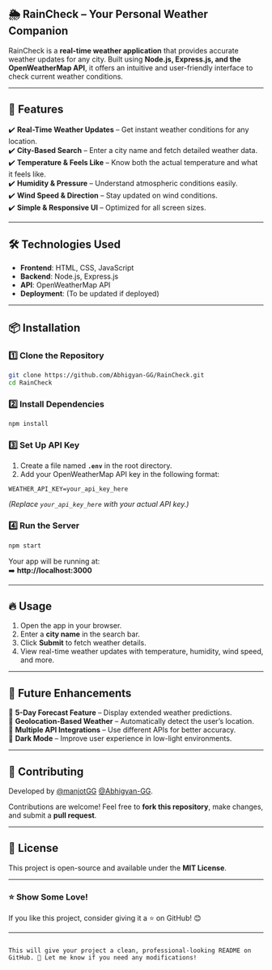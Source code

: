 ## 🌦️ RainCheck – Your Personal Weather Companion  

RainCheck is a **real-time weather application** that provides accurate weather updates for any city. Built using **Node.js, Express.js, and the OpenWeatherMap API**, it offers an intuitive and user-friendly interface to check current weather conditions.

---

## 🚀 Features  
✔️ **Real-Time Weather Updates** – Get instant weather conditions for any location.  
✔️ **City-Based Search** – Enter a city name and fetch detailed weather data.  
✔️ **Temperature & Feels Like** – Know both the actual temperature and what it feels like.  
✔️ **Humidity & Pressure** – Understand atmospheric conditions easily.  
✔️ **Wind Speed & Direction** – Stay updated on wind conditions.  
✔️ **Simple & Responsive UI** – Optimized for all screen sizes.  

---

## 🛠️ Technologies Used  
- **Frontend**: HTML, CSS, JavaScript  
- **Backend**: Node.js, Express.js  
- **API**: OpenWeatherMap API  
- **Deployment**: (To be updated if deployed)  

---

## 📦 Installation  

### **1️⃣ Clone the Repository**  
```bash
git clone https://github.com/Abhigyan-GG/RainCheck.git
cd RainCheck
```

### **2️⃣ Install Dependencies**  
```bash
npm install
```

### **3️⃣ Set Up API Key**  
1. Create a file named **`.env`** in the root directory.  
2. Add your OpenWeatherMap API key in the following format:  
```env
WEATHER_API_KEY=your_api_key_here
```
*(Replace `your_api_key_here` with your actual API key.)*

### **4️⃣ Run the Server**  
```bash
npm start
```
Your app will be running at:  
➡️ **http://localhost:3000**  

---

## 🔥 Usage  
1. Open the app in your browser.  
2. Enter a **city name** in the search bar.  
3. Click **Submit** to fetch weather details.  
4. View real-time weather updates with temperature, humidity, wind speed, and more.  

---

## 🎯 Future Enhancements  
🔹 **5-Day Forecast Feature** – Display extended weather predictions.  
🔹 **Geolocation-Based Weather** – Automatically detect the user’s location.  
🔹 **Multiple API Integrations** – Use different APIs for better accuracy.  
🔹 **Dark Mode** – Improve user experience in low-light environments.  

---

## 🤝 Contributing  
Developed by 
[@manjotGG](https://github.com/manjotGG)
[@Abhigyan-GG](https://github.com/Abhigyan-GG).

Contributions are welcome! Feel free to **fork this repository**, make changes, and submit a **pull request**.  

---

## 📜 License  
This project is open-source and available under the **MIT License**.  

---

### ⭐ **Show Some Love!**  
If you like this project, consider giving it a ⭐ on GitHub! 😊  

---
```

This will give your project a clean, professional-looking README on GitHub. 🚀 Let me know if you need any modifications!
